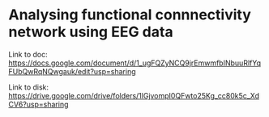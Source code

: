 # Analysing functional connnectivity network using EEG data

Link to doc: https://docs.google.com/document/d/1_ugFQZyNCQ9jrEmwmfbINbuuRlfYqFUbQwRqNQwgauk/edit?usp=sharing

Link to disk: https://drive.google.com/drive/folders/1lGjvompI0QFwto25Kg_cc80k5c_XdCV6?usp=sharing
